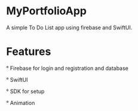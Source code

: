 # MyPortfolioApp

A simple To Do List app using firebase and SwiftUI.

# Features 

° Firebase for login and registration and database

° SwiftUI

° SDK for setup

° Animation
